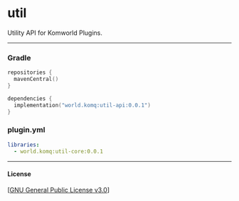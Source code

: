 # util
Utility API for Komworld Plugins.

---

### Gradle

```kt
repositories {
  mavenCentral()
}

dependencies {
  implementation("world.komq:util-api:0.0.1")
}
```

### plugin.yml

```yml
libraries:
  - world.komq:util-core:0.0.1
```

---

#### License

[[GNU General Public License v3.0](/LICENSE.md)]